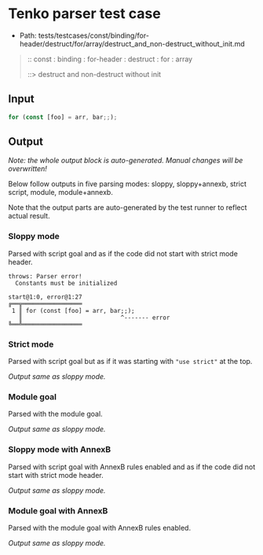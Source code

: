 # Tenko parser test case

- Path: tests/testcases/const/binding/for-header/destruct/for/array/destruct_and_non-destruct_without_init.md

> :: const : binding : for-header : destruct : for : array
>
> ::> destruct and non-destruct without init

## Input

`````js
for (const [foo] = arr, bar;;);
`````

## Output

_Note: the whole output block is auto-generated. Manual changes will be overwritten!_

Below follow outputs in five parsing modes: sloppy, sloppy+annexb, strict script, module, module+annexb.

Note that the output parts are auto-generated by the test runner to reflect actual result.

### Sloppy mode

Parsed with script goal and as if the code did not start with strict mode header.

`````
throws: Parser error!
  Constants must be initialized

start@1:0, error@1:27
╔══╦═════════════════
 1 ║ for (const [foo] = arr, bar;;);
   ║                            ^------- error
╚══╩═════════════════

`````

### Strict mode

Parsed with script goal but as if it was starting with `"use strict"` at the top.

_Output same as sloppy mode._

### Module goal

Parsed with the module goal.

_Output same as sloppy mode._

### Sloppy mode with AnnexB

Parsed with script goal with AnnexB rules enabled and as if the code did not start with strict mode header.

_Output same as sloppy mode._

### Module goal with AnnexB

Parsed with the module goal with AnnexB rules enabled.

_Output same as sloppy mode._
